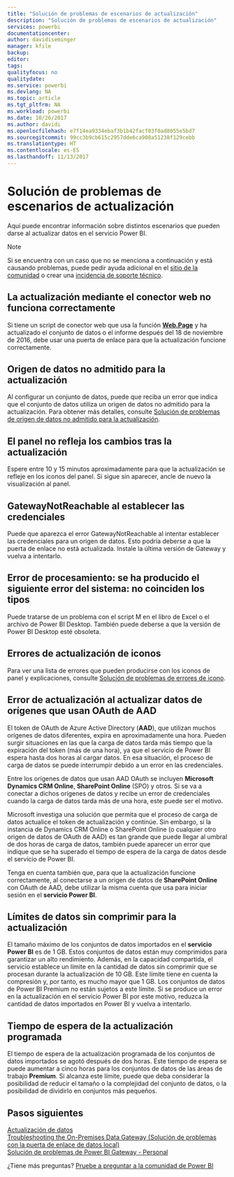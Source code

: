 ```yaml
---
title: "Solución de problemas de escenarios de actualización"
description: "Solución de problemas de escenarios de actualización"
services: powerbi
documentationcenter: 
author: davidiseminger
manager: kfile
backup: 
editor: 
tags: 
qualityfocus: no
qualitydate: 
ms.service: powerbi
ms.devlang: NA
ms.topic: article
ms.tgt_pltfrm: NA
ms.workload: powerbi
ms.date: 10/26/2017
ms.author: davidi
ms.openlocfilehash: e7f14ea9334ebaf3b1b42facf03f0ad8055e5bd7
ms.sourcegitcommit: 99cc3b9cb615c2957dde6ca908a51238f129cebb
ms.translationtype: HT
ms.contentlocale: es-ES
ms.lasthandoff: 11/13/2017
---
```

# <a name="troubleshooting-refresh-scenarios"></a>Solución de problemas de escenarios de actualización
Aquí puede encontrar información sobre distintos escenarios que pueden darse al actualizar datos en el servicio Power BI.

> [!NOTE]
> Si se encuentra con un caso que no se menciona a continuación y está causando problemas, puede pedir ayuda adicional en el [sitio de la comunidad](http://community.powerbi.com/) o crear una [incidencia de soporte técnico](https://powerbi.microsoft.com/support/).
> 
> 

## <a name="refresh-using-web-connector-doesnt-work-properly"></a>La actualización mediante el conector web no funciona correctamente
Si tiene un script de conector web que usa la función [**Web.Page**](https://msdn.microsoft.com/library/mt260924.aspx) y ha actualizado el conjunto de datos o el informe después del 18 de noviembre de 2016, debe usar una puerta de enlace para que la actualización funcione correctamente.

## <a name="unsupported-data-source-for-refresh"></a>Origen de datos no admitido para la actualización
Al configurar un conjunto de datos, puede que reciba un error que indica que el conjunto de datos utiliza un origen de datos no admitido para la actualización. Para obtener más detalles, consulte [Solución de problemas de origen de datos no admitido para la actualización](service-admin-troubleshoot-unsupported-data-source-for-refresh.md).

## <a name="dashboard-doesnt-reflect-changes-after-refresh"></a>El panel no refleja los cambios tras la actualización
Espere entre 10 y 15 minutos aproximadamente para que la actualización se refleje en los iconos del panel.  Si sigue sin aparecer, ancle de nuevo la visualización al panel.

## <a name="gatewaynotreachable-when-setting-credentials"></a>GatewayNotReachable al establecer las credenciales
Puede que aparezca el error GatewayNotReachable al intentar establecer las credenciales para un origen de datos. Esto podría deberse a que la puerta de enlace no está actualizada.  Instale la última versión de Gateway y vuelva a intentarlo.

## <a name="processing-error-the-following-system-error-occurred-type-mismatch"></a>Error de procesamiento: se ha producido el siguiente error del sistema: no coinciden los tipos
Puede tratarse de un problema con el script M en el libro de Excel o el archivo de Power BI Desktop.  También puede deberse a que la versión de Power BI Desktop esté obsoleta.

## <a name="tile-refresh-errors"></a>Errores de actualización de iconos
Para ver una lista de errores que pueden producirse con los iconos de panel y explicaciones, consulte [Solución de problemas de errores de icono](refresh-troubleshooting-tile-errors.md).

## <a name="refresh-fails-when-updating-data-from-sources-that-use-aad-oauth"></a>Error de actualización al actualizar datos de orígenes que usan OAuth de AAD
El token de OAuth de Azure Active Directory (**AAD**), que utilizan muchos orígenes de datos diferentes, expira en aproximadamente una hora. Pueden surgir situaciones en las que la carga de datos tarda más tiempo que la expiración del token (más de una hora), ya que el servicio de Power BI espera hasta dos horas al cargar datos. En esa situación, el proceso de carga de datos se puede interrumpir debido a un error en las credenciales.

Entre los orígenes de datos que usan AAD OAuth se incluyen **Microsoft Dynamics CRM Online**, **SharePoint Online** (SPO) y otros. Si se va a conectar a dichos orígenes de datos y recibe un error de credenciales cuando la carga de datos tarda más de una hora, este puede ser el motivo.

Microsoft investiga una solución que permita que el proceso de carga de datos actualice el token de actualización y continúe. Sin embargo, si la instancia de Dynamics CRM Online o SharePoint Online (o cualquier otro origen de datos de OAuth de AAD) es tan grande que puede llegar al umbral de dos horas de carga de datos, también puede aparecer un error que indique que se ha superado el tiempo de espera de la carga de datos desde el servicio de Power BI.

Tenga en cuenta también que, para que la actualización funcione correctamente, al conectarse a un origen de datos de **SharePoint Online** con OAuth de AAD, debe utilizar la misma cuenta que usa para iniciar sesión en el **servicio Power BI**.

## <a name="uncompressed-data-limits-for-refresh"></a>Límites de datos sin comprimir para la actualización
El tamaño máximo de los conjuntos de datos importados en el **servicio Power BI** es de 1 GB. Estos conjuntos de datos están muy comprimidos para garantizar un alto rendimiento. Además, en la capacidad compartida, el servicio establece un límite en la cantidad de datos sin comprimir que se procesan durante la actualización de 10 GB. Este límite tiene en cuenta la compresión y, por tanto, es mucho mayor que 1 GB. Los conjuntos de datos de Power BI Premium no están sujetos a este límite. Si se produce un error en la actualización en el servicio Power BI por este motivo, reduzca la cantidad de datos importados en Power BI y vuelva a intentarlo.

## <a name="scheduled-refresh-timeout"></a>Tiempo de espera de la actualización programada
El tiempo de espera de la actualización programada de los conjuntos de datos importados se agotó después de dos horas. Este tiempo de espera se puede aumentar a cinco horas para los conjuntos de datos de las áreas de trabajo **Premium**. Si alcanza este límite, puede que deba considerar la posibilidad de reducir el tamaño o la complejidad del conjunto de datos, o la posibilidad de dividirlo en conjuntos más pequeños.

## <a name="next-steps"></a>Pasos siguientes
[Actualización de datos](refresh-data.md)  
[Troubleshooting the On-Premises Data Gateway (Solución de problemas con la puerta de enlace de datos local)](service-gateway-onprem-tshoot.md)  
[Solución de problemas de Power BI Gateway - Personal](service-admin-troubleshooting-power-bi-personal-gateway.md)  

¿Tiene más preguntas? [Pruebe a preguntar a la comunidad de Power BI](http://community.powerbi.com/)

